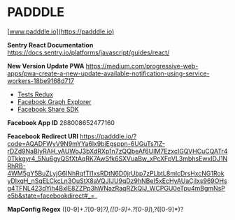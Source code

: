 # PADDDLE

[www.padddle.io](https://padddle.io)

**Sentry React Documentation**
https://docs.sentry.io/platforms/javascript/guides/react/

**New Version Update PWA**
https://medium.com/progressive-web-apps/pwa-create-a-new-update-available-notification-using-service-workers-18be9168d717

- [Tests Redux](https://redux.js.org/recipes/writing-tests)
- [Facebook Graph Explorer](https://developers.facebook.com/tools/explorer)
- [Facebook Share SDK](https://github.com/seeden/react-facebook/blob/master/src/Facebook.js)

**Facebook App ID**
288008652477160

**Feacebook Redirect URI**
https://padddle.io/?code=AQADFWyV9N9mYYa6lx9biEgsppn-6UGuTs7lZ-rDZd9NaBIyRAH_yAUWoJ3bXdRXp1n7zQQbeAf6UlM7EzxcIGQVHCuCQATr40Tkkgyr4_5Nu6gyQSfXtAqRK7AwSfk6SXVuaBw_xPcXFpVL3mbhsEwxIDJ1NRhRB-4WM5gY5BuZLyjG6INhRqfTl1xsRDtN6D0jrUbp7zPLbtL8mlcDrsHxcNG1RokyDlxqH_nSqELCkcLn3OuStX8aVQJIJU9qDz9hNBeI5xEcHyAUaCjIxs969OHsg4TFNL423dYih4BxlE8ZZPp3hWNazRaqRZkQlJ_WCPGU0eTpu4mBgmNsPe5b&state=facebookdirect#_=_

**MapConfig Regex**
([0-9]+\.?[0-9]_?),([0-9]+\.?[0-9]_),?([0-9]\*)?
